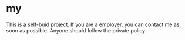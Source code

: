 # my
This is a self-buid project.
If you are a employer, you can contact me as soon as possible.
Anyone should follow the private policy.
